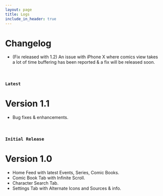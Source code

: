 ```yaml
---
layout: page
title: Logs
include_in_header: true
---
```


# Changelog
- (Fix released with 1.2) An issue with iPhone X where comics view takes a lot of time buffering has been reported & a fix will be released soon. 

<br>

### `Latest`
# **Version 1.1**
- Bug fixes & enhancements.

<br>

### `Initial Release`
# **Version 1.0**
- Home Feed with latest Events, Series, Comic Books. 
- Comic Book Tab with Infinite Scroll.
- Character Search Tab.
- Settings Tab with Alternate Icons and Sources & info.

<br>


